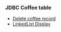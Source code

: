 ### JDBC Coffee table

- [Delete coffee record](https://github.com/Nishmitha-shetty17/Java_Programs_with_output/blob/main/9_JDBC_Program/9a/coffeedelete.jpeg)
- [LinkedList Display](https://github.com/Nishmitha-shetty17/Java_Programs_with_output/blob/main/LinkedList/oLinkedListDisplay.png)
